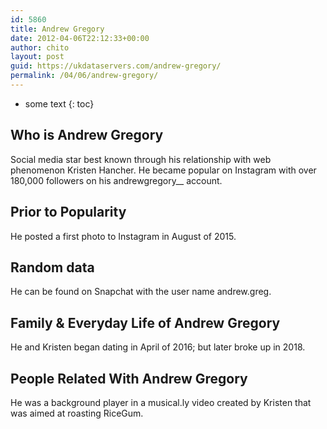 ```yaml
---
id: 5860
title: Andrew Gregory
date: 2012-04-06T22:12:33+00:00
author: chito
layout: post
guid: https://ukdataservers.com/andrew-gregory/
permalink: /04/06/andrew-gregory/
---
```


* some text
{: toc}
          
          
## Who is  Andrew Gregory
                  
                  
                  
Social media star best known through his relationship with web phenomenon Kristen Hancher. He became popular on Instagram with over 180,000 followers on his andrewgregory__ account.
                  
                
                
                
## Prior to Popularity 
                  
                  
                  
He posted a first photo to Instagram in August of 2015.
                  
                
                
                
## Random data 
                  
                  
                  
He can be found on Snapchat with the user name andrew.greg.
                  
                
                
                
## Family & Everyday Life of Andrew Gregory
                  
                  
                  
He and Kristen began dating in April of 2016; but later broke up in 2018.
                  
                
                
                
## People Related With  Andrew Gregory
                  
                  
                  
He was a background player in a musical.ly video created by Kristen that was aimed at roasting RiceGum.
                  
                
              
            
          
          
          
    
    
  
